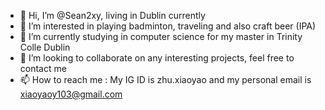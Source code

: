 - 👋 Hi, I’m @Sean2xy, living in Dublin currently
- 👀 I’m interested in playing badminton, traveling and also craft beer (IPA)
- 🌱 I’m currently studying in computer science for my master in Trinity Colle Dublin
- 💞️ I’m looking to collaborate on any interesting projects, feel free to contact me
- 📫 How to reach me : My IG ID is zhu.xiaoyao and my personal email is xiaoyaoy103@gmail.com

<!---
Sean2xy/Sean2xy is a ✨ special ✨ repository because its `README.md` (this file) appears on your GitHub profile.
You can click the Preview link to take a look at your changes.
--->
